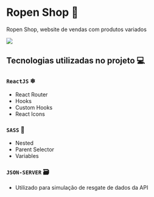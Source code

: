 # Ropen Shop 🛒

Ropen Shop, website de vendas com produtos variados

<img src="https://i.imgur.com/1MMg3aa.png"/>

## Tecnologias utilizadas no projeto 💻

### `ReactJS` ❄

* React Router
* Hooks
* Custom Hooks
* React Icons

### `SASS` 🎨

* Nested
* Parent Selector
* Variables

### `JSON-SERVER` 🗃

* Utilizado para simulação de resgate de dados da API
